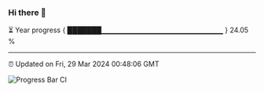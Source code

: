 ### Hi there 👋

⏳ Year progress { ███████▁▁▁▁▁▁▁▁▁▁▁▁▁▁▁▁▁▁▁▁▁▁▁ } 24.05 %

---

⏰ Updated on Fri, 29 Mar 2024 00:48:06 GMT

![Progress Bar CI](https://github.com/liununu/liununu/workflows/Progress%20Bar%20CI/badge.svg)
